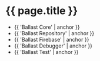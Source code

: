---
---

# {{ page.title }}

- {{ 'Ballast Core' | anchor }}
- {{ 'Ballast Repository' | anchor }}
- {{ 'Ballast Firebase' | anchor }}
- {{ 'Ballast Debugger' | anchor }} 
- {{ 'Ballast Test' | anchor }}
